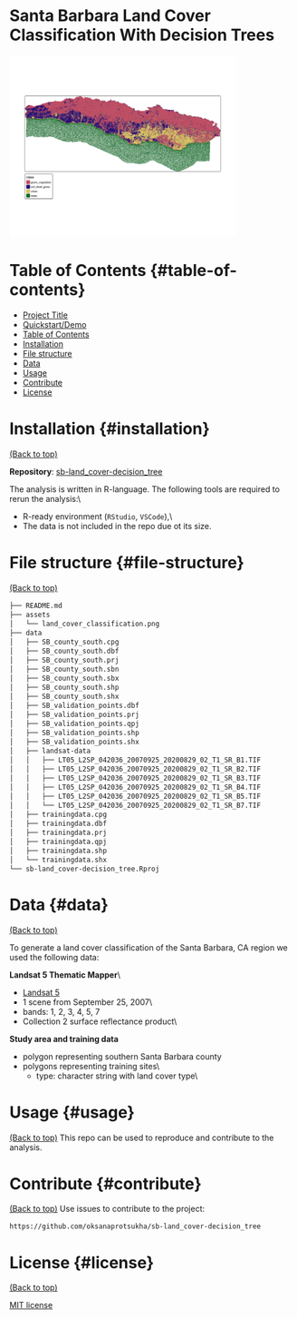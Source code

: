 # Santa Barbara Land Cover Classification With Decision Trees

<img src="assets/land_cover_classification.png" width="400"/>

# Table of Contents {#table-of-contents}

-   [Project Title](#project-title)
-   [Quickstart/Demo](#quickstartdemo)
-   [Table of Contents](#table-of-contents)
-   [Installation](#installation)
-   [File structure](#file-structure)
-   [Data](#data)
-   [Usage](#usage)
-   [Contribute](#contribute)
-   [License](#license)

# Installation {#installation}

[(Back to top)](#table-of-contents)

**Repository**: [sb-land_cover-decision_tree](https://github.com/oksanaprotsukha/sb-land_cover-decision_tree)

The analysis is written in R-language. The following tools are required to rerun the analysis:\
- R-ready environment (`RStudio`, `VSCode`),\
- The data is not included in the repo due ot its size. 

# File structure {#file-structure}

[(Back to top)](#table-of-contents)

```         
├── README.md
├── assets
│   └── land_cover_classification.png
├── data
│   ├── SB_county_south.cpg
│   ├── SB_county_south.dbf
│   ├── SB_county_south.prj
│   ├── SB_county_south.sbn
│   ├── SB_county_south.sbx
│   ├── SB_county_south.shp
│   ├── SB_county_south.shx
│   ├── SB_validation_points.dbf
│   ├── SB_validation_points.prj
│   ├── SB_validation_points.qpj
│   ├── SB_validation_points.shp
│   ├── SB_validation_points.shx
│   ├── landsat-data
│   │   ├── LT05_L2SP_042036_20070925_20200829_02_T1_SR_B1.TIF
│   │   ├── LT05_L2SP_042036_20070925_20200829_02_T1_SR_B2.TIF
│   │   ├── LT05_L2SP_042036_20070925_20200829_02_T1_SR_B3.TIF
│   │   ├── LT05_L2SP_042036_20070925_20200829_02_T1_SR_B4.TIF
│   │   ├── LT05_L2SP_042036_20070925_20200829_02_T1_SR_B5.TIF
│   │   └── LT05_L2SP_042036_20070925_20200829_02_T1_SR_B7.TIF
│   ├── trainingdata.cpg
│   ├── trainingdata.dbf
│   ├── trainingdata.prj
│   ├── trainingdata.qpj
│   ├── trainingdata.shp
│   └── trainingdata.shx
└── sb-land_cover-decision_tree.Rproj
```

# Data {#data}

[(Back to top)](#table-of-contents)

To generate a land cover classification of the Santa Barbara, CA region we used the following data:

**Landsat 5 Thematic Mapper**\

-   [Landsat 5](https://www.usgs.gov/landsat-missions/landsat-5)
-   1 scene from September 25, 2007\
-   bands: 1, 2, 3, 4, 5, 7
-   Collection 2 surface reflectance product\

**Study area and training data**

-   polygon representing southern Santa Barbara county
-   polygons representing training sites\
    - type: character string with land cover type\

# Usage {#usage}

[(Back to top)](#table-of-contents) This repo can be used to reproduce and contribute to the analysis.

# Contribute {#contribute}

[(Back to top)](#table-of-contents) Use issues to contribute to the project:

``` shell
https://github.com/oksanaprotsukha/sb-land_cover-decision_tree
```

# License {#license}

[(Back to top)](#table-of-contents)

[MIT license](./LICENSE)
